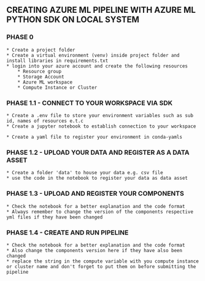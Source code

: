 ## CREATING AZURE ML PIPELINE WITH AZURE ML PYTHON SDK ON LOCAL SYSTEM
### PHASE 0
    * Create a project folder
    * Create a virtual environment (venv) inside project folder and install libraries in requirements.txt
    * login into your azure account and create the following resources
        * Resource group
        * Storage Account
        * Azure ML workspace
        * Compute Instance or Cluster

### PHASE 1.1 - CONNECT TO YOUR WORKSPACE VIA SDK
    * Create a .env file to store your environment variables such as sub id, names of resources e.t.c
    * Create a jupyter notebook to establish connection to your workspace

    * Create a yaml file to register your environment in conda-yamls

### PHASE 1.2 - UPLOAD YOUR DATA AND REGISTER AS A DATA ASSET
    * Create a folder 'data' to house your data e.g. csv file
    * use the code in the notebook to register your data as data asset

### PHASE 1.3 - UPLOAD AND REGISTER YOUR COMPONENTS
    * Check the notebook for a better explanation and the code format
    * Always remember to change the version of the components respective yml files if they have been changed

### PHASE 1.4 - CREATE AND RUN PIPELINE 
    * Check the notebook for a better explanation and the code format
    * Also change the components version here if they have also been changed
    * replace the string in the compute variable with you compute instance or cluster name and don't forget to put them on before submitting the pipeline
